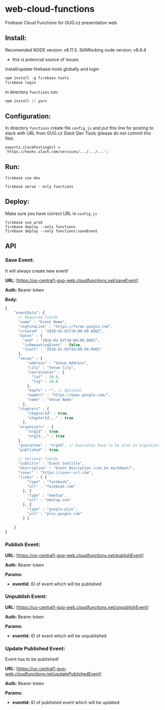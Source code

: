 # web-cloud-functions
Firebase Cloud Functions for GUG.cz presentation web

## Install: 

Recomended NODE version: v6.11.5.
StillWorking node version: v8.9.4
- this is potencial source of issues

install/update firebase-tools globally and login
```javascript
npm install -g firebase-tools
firebase login
```

in directory `functions` run: 
```javascript 
npm install || yarn
```

## Configuration:
In directory `functions` create file `config.js` and put this line for posting to slack with URL from GUG.cz Slack Dev Tools (please do not commit this file):

```
exports.slackPostingUrl = 'https://hooks.slack.com/services/.../.../...';
``` 

## Run: 

``` 
firebase use dev
```
``` 
firebase serve --only functions
```

## Deploy: 

Make sure you have correct URL in `config.js`

```
firebase use prod
firebase deploy --only functions
firebase deploy --only functions:saveEvent
```

## API
### Save Event:
It will always create new event! 

**URL:** [https://us-central1-gug-web.cloudfunctions.net/saveEvent]

**Auth:** Bearer token

**Body:** 

```javascript
{
    "eventData": {
      // Required fields
      "name" : "Event Name",
      "regFormLink" : "https://forms.google.com",
      "created" : "2018-02-03T18:00:00.000Z",
      "dates" : {
        "end" : "2018-02-03T18:00:00.000Z",
        "isRepeatingEvent" : false,
        "start" : "2018-02-03T16:00:00.000Z"
      },
      "venue" : {
          "address" : "Venue Address",
          "city" : "Venue City",
          "coordinates" : {
            "lat" : 10.0,
            "lng" : 10.0
          },
          "howTo" : "", // Optional
          "mapUrl" : "https://maps.google.com/",
          "name" : "Venue Name"
        },
      "chapters" : {
          "chapterId" : true,
          "chapterId..." : true
        },
      "organizers" : {
          "orgId" : true,
          "orgId..." : true
      },
      "guarantee" : "orgId", // Guarantee have to be also in organizers list
      "published" : true,
      
      // Optional fields
      "subtitle" : "Event Subtitle",
      "description" : "Event Desciption (can be markdown)",
      "cover" : "https://cover-url.com",
      "links" : [ {
          "type" : "facebook",
          "url" : "facebook.com"
        }, {
          "type" : "meetup",
          "url" : "meetup.com"
        }, {
          "type" : "google-plus",
          "url" : "plus.google.com"
        } ]
      
    }
}

```

### Publish Event:

**URL:** [https://us-central1-gug-web.cloudfunctions.net/publishEvent]

**Auth:** Bearer token

**Params:**

- **eventId:** ID of event which will be published

### Unpublish Event:

**URL:** [https://us-central1-gug-web.cloudfunctions.net/unpublishEvent]

**Auth:** Bearer token

**Params:**

- **eventId:** ID of event which will be unpublished

### Update Published Event:
Event has to be published!

**URL:** [https://us-central1-gug-web.cloudfunctions.net/updatePublishedEvent]

**Auth:** Bearer token

**Params:**

- **eventId:** ID of published event which will be updated
